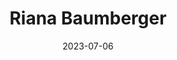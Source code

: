 ---
title: Riana Baumberger
sort: Baumberger Riana
date: 2023-07-06
role: Familienbegleiterin
email: riana.baumberger@adesso-sozialberatung.ch
phone: 062 207 00 19
mobile: 076 245 61 92
edu:
  - Bachelor of Arts in Sozialer Arbeit
core:
  - Individuelle Begleitung von Kindern und Jugendlichen
  - Erfahrungen in spezifischen Schulsituationen 
  - Systemische und Ressourcenorientierte Arbeitsweise
---